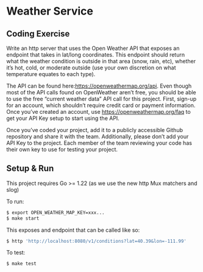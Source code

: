 # Weather Service

## Coding Exercise                                            

Write an http server that uses the Open Weather API that exposes an endpoint that takes in lat/long coordinates. This endpoint should return what the weather condition is outside in that area (snow, rain, etc), whether it’s hot, cold, or moderate outside (use your own discretion on what temperature equates to each type).

The API can be found here:https://openweathermap.org/api. Even though most of the API calls found on OpenWeather aren’t free, you should be able to use the free “current weather data” API call for this project.  First, sign-up for an account, which shouldn’t require credit card or payment information.  Once you’ve created an account, use https://openweathermap.org/faq to get your API Key setup to start using the API.

Once you’ve coded your project, add it to a publicly accessible Github repository and share it with the team.  Additionally, please don’t add your API Key to the project.  Each member of the team reviewing your code has their own key to use for testing your project. 

## Setup & Run
This project requires Go >= 1.22 (as we use the new http Mux matchers and slog)

To run:
```sh
$ export OPEN_WEATHER_MAP_KEY=xxx...
$ make start
```

This exposes and endpoint that can be called like so:
```sh
$ http 'http://localhost:8080/v1/conditions?lat=40.39&lon=-111.99'
```

To test:
```sh
$ make test
```